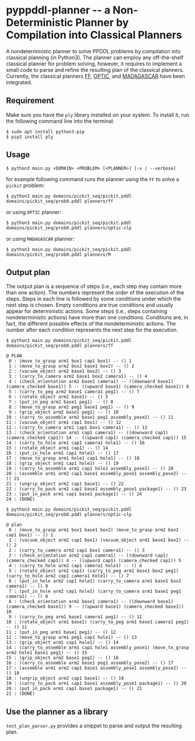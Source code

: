 # pyppddl-planner -- a Non-Deterministic Planner by Compilation into Classical Planners

A nondeterministic planner to solve PPDDL problems by compilation into classical planning 
(in Python3). 
The planner can employ any off-the-shelf classical planner for problem solving, 
however, it requires to implement a small code to parse and refine the resulting 
plan of the classical planners.
Currently, the classical planners [FF], [OPTIC], and [MADAGASCAR] have been integrated.

[FF]: https://fai.cs.uni-saarland.de/hoffmann/ff.html
[OPTIC]: https://nms.kcl.ac.uk/planning/software/optic.html
[MADAGASCAR]: https://users.aalto.fi/~rintanj1/jussi/satplan.html


## Requirement

Make sure you have the `ply` library installed on your system. 
To install it, run the following command line into the terminal:

```
$ sudo apt install python3-pip
$ pip3 install ply
```


## Usage

```
$ python3 main.py <DOMAIN> <PROBLEM> [<PLANNER>] [-v | --verbose]
```

for example following command runs the planner using the `FF` to solve a `pickit` problem:

```
$ python3 main.py domains/pickit_seq/pickit.pddl domains/pickit_seq/prob0.pddl planners/ff
```

or using `OPTIC` planner:

```
$ python3 main.py domains/pickit_seq/pickit.pddl domains/pickit_seq/prob0.pddl planners/optic-clp
```

or using `MADAGASCAR` planner:

```
$ python3 main.py domains/pickit_seq/pickit.pddl domains/pickit_seq/prob0.pddl planners/M
```


## Output plan

The output plan is a sequence of steps (i.e., each step may contain more than one action).
The numbers represent the order of the execution of the steps.
Steps in each line is followed by some conditions under which the next step is chosen.
Empty conditions are true conditions and usually appear for deterministic actions.
Some steps (i.e., steps containing nondeterministic actions) have more than one conditions.
Conditions are, in fact, the different possible effects of the nondeterministic actions.
The number after each condition represents the next step for the execution.


```
$ python3 main.py domains/pickit_seq/pickit.pddl domains/pickit_seq/prob0.pddl planners/ff

@ PLAN
 0 : (move_to_grasp arm1 box1 cap1 box1) -- () 1
 1 : (move_to_grasp arm2 box2 base1 box2) -- () 2
 2 : (vacuum_object arm2 base1 box2) -- () 3
 3 : (carry_to_camera arm2 base1 box2 camera1) -- () 4
 4 : (check_orientation arm2 base1 camera1) -- ((downward base1) (camera_checked base1)) 5 -- ((upward base1) (camera_checked base1)) 6
 5 : (carry_to_peg arm2 base1 camera1 peg1) -- () 7
 6 : (rotate_object arm2 base1) -- () 5
 7 : (put_in_peg arm2 base1 peg1) -- () 8
 8 : (move_to_grasp arm2 peg1 base1 peg1) -- () 9
 9 : (grip_object arm2 base1 peg1) -- () 10
10 : (carry_to_assemble arm2 base1 peg1 assembly_pose2) -- () 11
11 : (vacuum_object arm1 cap1 box1) -- () 12
12 : (carry_to_camera arm1 cap1 box1 camera1) -- () 13
13 : (check_orientation arm1 cap1 camera1) -- ((downward cap1) (camera_checked cap1)) 14 -- ((upward cap1) (camera_checked cap1)) 15
14 : (carry_to_hole arm1 cap1 camera1 hole1) -- () 16
15 : (rotate_object arm1 cap1) -- () 14
16 : (put_in_hole arm1 cap1 hole1) -- () 17
17 : (move_to_grasp arm1 hole1 cap1 hole1) -- () 18
18 : (grip_object arm1 cap1 hole1) -- () 19
19 : (carry_to_assemble arm1 cap1 hole1 assembly_pose1) -- () 20
20 : (assemble arm1 arm2 cap1 base1 assembly_pose1 assembly_pose2) -- () 21
21 : (ungrip_object arm2 cap1 base1) -- () 22
22 : (carry_to_pack arm1 cap1 base1 assembly_pose1 package1) -- () 23
23 : (put_in_pack arm1 cap1 base1 package1) -- () 24
24 : (DONE)
```


```
$ python3 main.py domains/pickit_seq/pickit.pddl domains/pickit_seq/prob0.pddl planners/optic-clp

@ plan
 0 : (move_to_grasp arm1 box1 base1 box2) (move_to_grasp arm2 box2 cap1 box1) -- () 1
 1 : (vacuum_object arm2 cap1 box1) (vacuum_object arm1 base1 box2) -- () 2
 2 : (carry_to_camera arm2 cap1 box1 camera1) -- () 3
 3 : (check_orientation arm2 cap1 camera1) -- ((downward cap1) (camera_checked cap1)) 4 -- ((upward cap1) (camera_checked cap1)) 5
 4 : (carry_to_hole arm2 cap1 camera1 hole1) -- () 6
 5 : (rotate_object arm2 cap1) (carry_to_peg arm1 base1 box2 peg1) (carry_to_hole arm2 cap1 camera1 hole1) -- () 7
 6 : (put_in_hole arm2 cap1 hole1) (carry_to_camera arm1 base1 box2 camera1) -- () 8
 7 : (put_in_hole arm2 cap1 hole1) (carry_to_camera arm1 base1 peg1 camera1) -- () 8
 8 : (check_orientation arm1 base1 camera1) -- ((downward base1) (camera_checked base1)) 9 -- ((upward base1) (camera_checked base1)) 10
 9 : (carry_to_peg arm1 base1 camera1 peg1) -- () 11
10 : (rotate_object arm1 base1) (carry_to_peg arm1 base1 camera1 peg1) -- () 11
11 : (put_in_peg arm1 base1 peg1) -- () 12
12 : (move_to_grasp arm1 peg1 cap1 hole1) -- () 13
13 : (grip_object arm1 cap1 hole1) -- () 14
14 : (carry_to_assemble arm1 cap1 hole1 assembly_pose1) (move_to_grasp arm2 hole1 base1 peg1) -- () 15
15 : (grip_object arm2 base1 peg1) -- () 16
16 : (carry_to_assemble arm2 base1 peg1 assembly_pose2) -- () 17
17 : (assemble arm1 arm2 cap1 base1 assembly_pose1 assembly_pose2) -- () 18
18 : (ungrip_object arm2 cap1 base1) -- () 19
19 : (carry_to_pack arm1 cap1 base1 assembly_pose1 package1) -- () 20
20 : (put_in_pack arm1 cap1 base1 package1) -- () 21
21 : (DONE)
```

## Use the planner as a library

`test_plan_parser.py` provides a snippet to parse and output the resulting plan.

